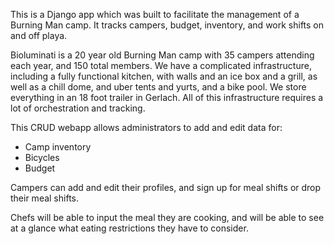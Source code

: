 This is a Django app which was built to facilitate the management of a Burning Man camp.  It tracks campers, budget, inventory, and work shifts on and off playa. 


Bioluminati is a 20 year old Burning Man camp with 35 campers attending each year, and 150 total members.  We have a complicated infrastructure, including a fully functional kitchen, with walls and an ice box and a grill, as well as a chill dome, and uber tents and yurts, and a bike pool.  We store everything in an 18 foot trailer in Gerlach.  All of this infrastructure requires a lot of orchestration and tracking. 
 

This CRUD webapp allows administrators to add and edit data for:

- Camp inventory
- Bicycles
- Budget 

Campers can add and edit their profiles, and sign up for meal shifts or drop their meal shifts.  

Chefs will be able to input the meal they are cooking, and will be able to see at a glance what eating restrictions they have to consider. 

 


 